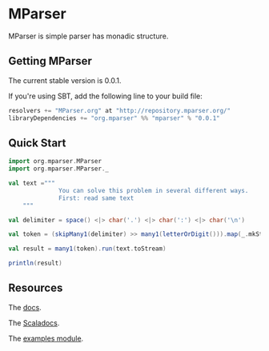 # MParser

MParser is simple parser has monadic structure.

## Getting MParser

The current stable version is 0.0.1.

If you're using SBT, add the following line to your build file:

```scala
resolvers += "MParser.org" at "http://repository.mparser.org/"
libraryDependencies += "org.mparser" %% "mparser" % "0.0.1"
```

## Quick Start

```scala
import org.mparser.MParser
import org.mparser.MParser._

val text ="""
              You can solve this problem in several different ways.
              First: read same text
    """

val delimiter = space() <|> char('.') <|> char(':') <|> char('\n')

val token = (skipMany1(delimiter) >> many1(letterOrDigit())).map(_.mkString)

val result = many1(token).run(text.toStream)

println(result)
```

## Resources

The [docs](http://mparser.org/).

The [Scaladocs](http://scaladoc.mparser.org/).

The [examples module](https://github.com/EvgeneKiiski/MParser/tree/master/examples/src/main/scala/org/mparser/test).
